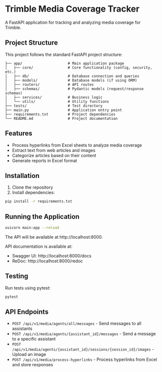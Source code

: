 # Trimble Media Coverage Tracker

A FastAPI application for tracking and analyzing media coverage for Trimble.

## Project Structure

This project follows the standard FastAPI project structure:

```
├── app/                     # Main application package
│   ├── core/                # Core functionality (config, security, etc.)
│   ├── db/                  # Database connection and queries
│   ├── models/              # Database models (if using ORM)
│   ├── routers/             # API routes
│   ├── schemas/             # Pydantic models (request/response schemas)
│   ├── services/            # Business logic
│   └── utils/               # Utility functions
├── tests/                   # Test directory
├── main.py                  # Application entry point
├── requirements.txt         # Project dependencies
└── README.md                # Project documentation
```

## Features

- Process hyperlinks from Excel sheets to analyze media coverage
- Extract text from web articles and images
- Categorize articles based on their content
- Generate reports in Excel format

## Installation

1. Clone the repository
2. Install dependencies:

```bash
pip install -r requirements.txt
```

## Running the Application

```bash
uvicorn main:app --reload
```

The API will be available at http://localhost:8000.

API documentation is available at:
- Swagger UI: http://localhost:8000/docs
- ReDoc: http://localhost:8000/redoc

## Testing

Run tests using pytest:

```bash
pytest
```

## API Endpoints

- `POST /api/v1/media/agents/all/messages` - Send messages to all assistants
- `POST /api/v1/media/agents/{assistant_id}/messages` - Send a message to a specific assistant
- `POST /api/v1/media/agents/{assistant_id}/sessions/{session_id}/images` - Upload an image
- `POST /api/v1/media/process-hyperlinks` - Process hyperlinks from Excel and store responses 